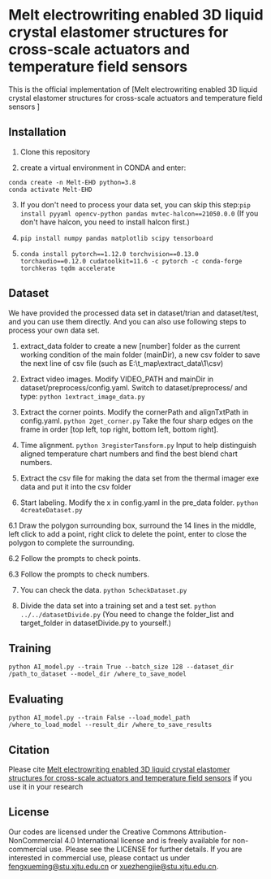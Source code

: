 # Melt electrowriting enabled 3D liquid crystal elastomer structures for cross-scale actuators and temperature field sensors 
This is the official implementation of [Melt electrowriting enabled 3D liquid crystal elastomer structures for cross-scale actuators and temperature field sensors ]

## Installation

1) Clone this repository

2) create a virtual environment in CONDA and enter: 
```
conda create -n Melt-EHD python=3.8
conda activate Melt-EHD
```

3) If you don't need to process your data set, you can skip this step:```pip install pyyaml opencv-python pandas mvtec-halcon==21050.0.0```
(If you don't have halcon, you need to install halcon first.)

4) ```pip install numpy pandas matplotlib scipy tensorboard```

5) ```conda install pytorch==1.12.0 torchvision==0.13.0 torchaudio==0.12.0 cudatoolkit=11.6 -c pytorch -c conda-forge torchkeras tqdm accelerate```

## Dataset 

We have provided the processed data set in dataset/trian and dataset/test, and you can use them directly. And you can also use following steps to process your own data set.

1) extract_data folder to create a new [number] folder as the current working condition of the main folder (mainDir), a new csv folder to save the next line of csv file (such as E:\t_map\extract_data\1\csv)

2) Extract video images. 
Modify VIDEO_PATH and mainDir in dataset/preprocess/config.yaml.
Switch to dataset/preprocess/ and type: ```python 1extract_image_data.py```

3) Extract the corner points. 
Modify the cornerPath and alignTxtPath in config.yaml.
```python 2get_corner.py```
Take the four sharp edges on the frame in order [top left, top right, bottom left, bottom right].

4) Time alignment.
```python 3registerTansform.py```
Input to help distinguish aligned temperature chart numbers and find the best blend chart numbers.

5) Extract the csv file for making the data set from the thermal imager exe data and put it into the csv folder

6) Start labeling.
Modify the x in config.yaml in the pre_data folder.
```python 4createDataset.py```

  6.1 Draw the polygon surrounding box, surround the 14 lines in the middle, left click to add a point, right click to delete the point, enter to close the polygon to complete the surrounding.

  6.2 Follow the prompts to check points.

  6.3 Follow the prompts to check numbers.

7) You can check the data.
```python 5checkDataset.py```

8) Divide the data set into a training set and a test set.
```python ../../datasetDivide.py```
(You need to change the folder_list and target_folder in datasetDivide.py to yourself.)

## Training

```
python AI_model.py --train True --batch_size 128 --dataset_dir /path_to_dataset --model_dir /where_to_save_model
```

## Evaluating

```
python AI_model.py --train False --load_model_path /where_to_load_model --result_dir /where_to_save_results
```

## Citation

Please cite [Melt electrowriting enabled 3D liquid crystal elastomer structures for cross-scale actuators and temperature field sensors](https://github.com/XueZhengjie/Melt-EHD/) if you use it in your research


## License

Our codes are licensed under the Creative Commons Attribution-NonCommercial 4.0 International license and is freely available for non-commercial use. Please see the LICENSE for further details. If you are interested in commercial use, please contact us under fengxueming@stu.xjtu.edu.cn or xuezhengjie@stu.xjtu.edu.cn.

